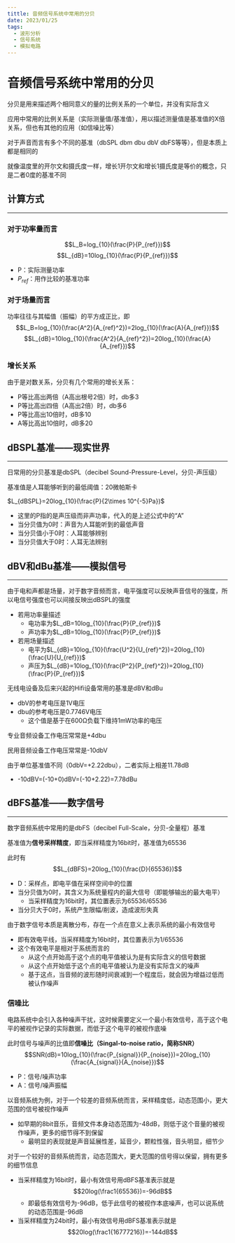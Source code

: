 ```yaml
---
tittle: 音频信号系统中常用的分贝
date: 2023/01/25
tags: 
  - 波形分析
  - 信号系统
  - 模拟电路
---
```

# 音频信号系统中常用的分贝
分贝是用来描述两个相同意义的量的比例关系的一个单位，并没有实际含义

应用中常用的比例关系是（实际测量值/基准值），用以描述测量值是基准值的X倍关系，但也有其他的应用（如信噪比等）

对于声音而言有多个不同的基准（dbSPL dbm dbu dbV dbFS等等），但是本质上都是相同的

就像温度里的开尔文和摄氏度一样，增长1开尔文和增长1摄氏度是等价的概念，只是二者0度的基准不同

## 计算方式
---
### 对于功率量而言
$$L_B=log_{10}(\frac{P}{P_{ref}})$$
$$L_{dB}=10log_{10}(\frac{P}{P_{ref}})$$
- P：实际测量功率
- $P_{ref}$：用作比较的基准功率

### 对于场量而言

功率往往与其幅值（振幅）的平方成正比，即
$$L_B=log_{10}(\frac{A^2}{A_{ref}^2})=2log_{10}(\frac{A}{A_{ref}})$$
$$L_{dB}=10log_{10}(\frac{A^2}{A_{ref}^2})=20log_{10}(\frac{A}{A_{ref}})$$

### 增长关系
由于是对数关系，分贝有几个常用的增长关系：
- P等比高出两倍（A高出根号2倍）时，db多3
- P等比高出四倍（A高出2倍）时，db多6
- P等比高出10倍时，dB多10
- A等比高出10倍时，dB多20

## dBSPL基准——现实世界
---
日常用的分贝基准是dbSPL（decibel Sound-Pressure-Level，分贝-声压级）

基准值是人耳能够听到的最低阈值：20微帕斯卡

$L_{dBSPL}=20log_{10}(\frac{P}{2\times 10^{-5}Pa})$
- 这里的P指的是声压级而非声功率，代入的是上述公式中的“A”
- 当分贝值为0时：声音为人耳能听到的最低声音
- 当分贝值小于0时：人耳能够辨别
- 当分贝值大于0时：人耳无法辨别


## dBV和dBu基准——模拟信号
---
由于电和声都是场量，对于数字音频而言，电平强度可以反映声音信号的强度，所以电信号强度也可以间接反映出dBSPL的强度
- 若用功率量描述
  - 电功率为$L_dB=10log_{10}(\frac{P}{P_{ref}})$
  - 声功率为$L_dB=10log_{10}(\frac{P}{P_{ref}})$
- 若用场量描述
  - 电平为$L_{dB}=10log_{10}(\frac{U^2}{U_{ref}^2})=20log_{10}(\frac{U}{U_{ref}})$
  - 声压为$L_{dB}=10log_{10}(\frac{P^2}{P_{ref}^2})=20log_{10}(\frac{P}{P_{ref}})$



无线电设备及后来兴起的Hifi设备常用的基准是dBV和dBu
- dbV的参考电压是1V电压
- dbu的参考电压是0.7746V电压
  - 这个值是基于在600Ω负载下维持1mW功率的电压

专业音频设备工作电压常常是+4dbu

民用音频设备工作电压常常是-10dbV

由于单位基准值不同（0dbV=+2.22dbu），二者实际上相差11.78dB
- -10dBV=(-10+0)dBV=(-10+2.22)=7.78dBu

## dBFS基准——数字信号
---
数字音频系统中常用的是dbFS（decibel Full-Scale，分贝-全量程）基准

基准值为**信号采样精度**，即当采样精度为16bit时，基准值为65536

此时有
$$L_{dBFS}=20log_{10}(\frac{D}{65536})$$
- D：采样点，即电平值在采样空间中的位置
- 当分贝值为0时，其含义为系统量程内的最大信号（即能够输出的最大电平）
  - 当采样精度为16bit时，其位置表示为65536/65536
- 当分贝大于0时，系统产生限幅/削波，造成波形失真

由于数字信号本质是离散分布，存在一个点在意义上表示系统的最小有效信号
- 即有效电平线，当采样精度为16bit时，其位置表示为1/65536
- 这个有效电平是相对于系统而言的
  - 从这个点开始高于这个点的电平值被认为是有实际含义的信号数据
  - 从这个点开始低于这个点的电平值被认为是没有实际含义的噪声
  - 基于这点，当音频的波形随时间衰减到一个程度后，就会因为增益过低而被认作噪声

### 信噪比
电路系统中会引入各种噪声干扰，这时候需要定义一个最小有效信号，高于这个电平的被视作记录的实际数据，而低于这个电平的被视作底噪

此时信号与噪声的比值即**信噪比（Singal-to-noise ratio，简称SNR）**
$$SNR(dB)=10log_{10}(\frac{P_{signal}}{P_{noise}})=20log_{10}(\frac{A_{signal}}{A_{noise}})$$
- P：信号/噪声功率
- A：信号/噪声振幅

以音频系统为例，对于一个较差的音频系统而言，采样精度低，动态范围小，更大范围的信号被视作噪声
- 如早期的8bit音乐，音频文件本身动态范围为-48dB，则低于这个音量的被视作噪声，更多的细节得不到保留
  - 最明显的表现就是声音延展性差，延音少，颗粒性强，音头明显，细节少

对于一个较好的音频系统而言，动态范围大，更大范围的信号得以保留，拥有更多的细节信息

- 当采样精度为16bit时，最小有效信号用dBFS基准表示就是
$$20log(\frac1{65536})=-96dB$$
  - 即最低有效信号为-96dB，低于此信号的被视作本底噪声，也可以说系统的动态范围是-96dB
- 当采样精度为24bit时，最小有效信号用dBFS基准表示就是
$$20log(\frac1{16777216})=-144dB$$